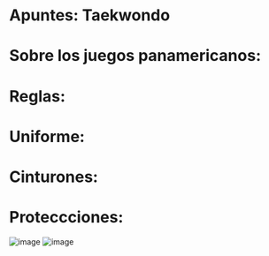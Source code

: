 # Apuntes: Taekwondo

# Sobre los juegos panamericanos: 

# Reglas: 

# Uniforme:

# Cinturones: 

# Proteccciones: 


![image](https://github.com/taekwond0/clase_10/assets/119891004/8c4713ef-af82-435f-9bc3-1e83d4b06347)
![image](https://github.com/taekwond0/clase_10/assets/119891004/a499f738-6b66-4d26-9d9a-998a9ce8c1c1)
